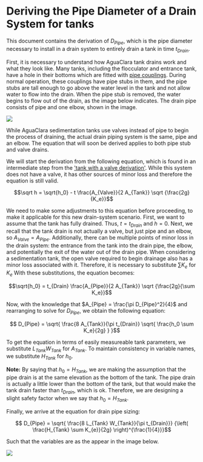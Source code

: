 # Deriving the Pipe Diameter of a Drain System for tanks

This document contains the derivation of $D_{Pipe}$, which is the pipe diameter necessary to install in a drain system to entirely drain a tank in time $t_{Drain}$.

First, it is necessary to understand how AguaClara tank drains work and what they look like. Many tanks, including the flocculator and entrance tank, have a hole in their bottoms which are fitted with [pipe couplings](https://www.mrpoolman.com.au/assets/thumbL/16057.jpg). During normal operation, these couplings have pipe stubs in them, and the pipe stubs are tall enough to go above the water level in the tank and not allow water to flow into the drain. When the pipe stub is removed, the water begins to flow out of the drain, as the image below indicates. The drain pipe consists of pipe and one elbow, shown in the image.

![](https://github.com/AguaClara/CEE4540_Master/blob/master/AguaClara%20Water%20Treatment%20Plant%20Design/Chapter%202_Flow%20Control%20and%20Measurement/Images/Pipe_stub_drainage.jpg?raw=true)

While AguaClara sedimentation tanks use valves instead of pipe to begin the process of draining, the actual drain piping system is the same, pipe and an elbow. The equation that will soon be derived applies to both pipe stub and valve drains.

We will start the derivation from the following equation, which is found in an intermediate step from the ['tank with a valve derivation'](https://github.com/AguaClara/CEE4540_Master/blob/master/AguaClara%20Water%20Treatment%20Plant%20Design/Chapter%202_Flow%20Control%20and%20Measurement/Derivation_flow_through_tank_with_a_valve.md). While this system does not have a valve, it has other sources of minor loss and therefore the equation is still valid.

$$\sqrt h  = \sqrt{h_0} - t \frac{A_{Valve}}{2 A_{Tank}} \sqrt {\frac{2g}{K_e}}$$

We need to make some adjustments to this equation before proceeding, to make it applicable for this new drain-system scenario.  First, we want to assume that the tank has fully drained. Thus, $t = t_{Drain}$ and $h = 0$. Next, we recall that the tank drain is not actually a valve, but just pipe and an elbow, so $A_{Valve} = A_{Pipe}$. Additionally, there can be multiple points of minor loss in the drain system: the entrance from the tank into the drain pipe, the elbow, and potentially the exit of the water out of the drain pipe. When considering a sedimentation tank, the open valve required to begin drainage also has a minor loss associated with it. Therefore, it is necessary to substitute $\sum K_e$ for $K_e$ With these substitutions,  the equation becomes:

$$\sqrt{h_0}  = t_{Drain} \frac{A_{Pipe}}{2 A_{Tank}} \sqrt {\frac{2g}{\sum K_e}}$$

Now, with the knowledge that $A_{Pipe} = \frac{\pi D_{Pipe}^2}{4}$ and rearranging to solve for $D_{Pipe}$, we obtain the following equation:

$$ D_{Pipe} = \sqrt{ \frac{8 A_{Tank}}{\pi t_{Drain}} \sqrt{ \frac{h_0 \sum K_e}{2g} } }$$

To get the equation in terms of easily measureable tank parameters, we substitute $L_{Tank} W_{Tank}$ for $A_{Tank}$. To maintain consistency in variable names, we substitute $H_{Tank}$ for $h_0$.   

**Note:** By saying that $h_0 = H_{Tank}$, we are making the assumption that the pipe drain is at the same elevation as the bottom of the tank. The pipe drain is actually a little lower than the bottom of the tank, but that would make the tank drain faster than $t_{Drain}$, which is ok. Therefore, we are designing a slight safety factor when we say that $h_0 = H_{Tank}$.

Finally, we arrive at the equation for drain pipe sizing:

$$ D_{Pipe} = \sqrt{ \frac{8 L_{Tank} W_{Tank}}{\pi t_{Drain}}} {\left( \frac{H_{Tank} \sum K_{e}}{2g} \right)^{\frac{1}{4}}}$$

Such that the variables are as the appear in the image below.

![](https://github.com/AguaClara/CEE4540_Master/blob/master/AguaClara%20Water%20Treatment%20Plant%20Design/Chapter%202_Flow%20Control%20and%20Measurement/Images/Pipe_stub_drainage_variables.jpg?raw=true)
